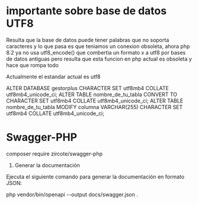 # importante sobre base de datos UTF8

Resulta que la base de datos puede tener palabras que no soporta caracteres y lo que pasa es que teniamos un conexion obsoleta, ahora php 8.2 ya no usa utf8_encode() que combertia un formato x a utf8 por bases de datos antiguas pero resulta que esta funcion en php actual es obsoleta y hace que rompa todo

Actualmente el estandar actual es utf8

ALTER DATABASE gestorplus CHARACTER SET utf8mb4 COLLATE utf8mb4_unicode_ci;
ALTER TABLE nombre_de_tu_tabla CONVERT TO CHARACTER SET utf8mb4 COLLATE utf8mb4_unicode_ci;
ALTER TABLE nombre_de_tu_tabla MODIFY columna VARCHAR(255) CHARACTER SET utf8mb4 COLLATE utf8mb4_unicode_ci;

# Swagger-PHP
composer require zircote/swagger-php

1. Generar la documentación

Ejecuta el siguiente comando para generar la documentación en formato JSON:

php vendor/bin/openapi --output docs/swagger.json .
